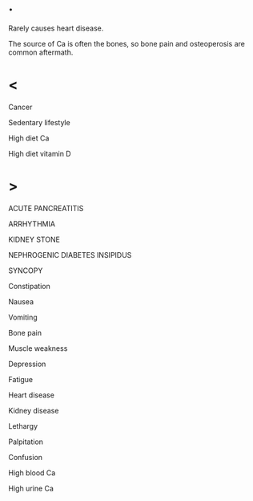 # .

Rarely causes heart disease.

The source of Ca is often the bones, so bone pain and osteoperosis are common aftermath.

# <

Cancer

Sedentary lifestyle

High diet Ca

High diet vitamin D

# >

ACUTE PANCREATITIS

ARRHYTHMIA

KIDNEY STONE

NEPHROGENIC DIABETES INSIPIDUS

SYNCOPY

Constipation

Nausea

Vomiting

Bone pain

Muscle weakness

Depression

Fatigue

Heart disease

Kidney disease

Lethargy

Palpitation

Confusion

High blood Ca

High urine Ca
